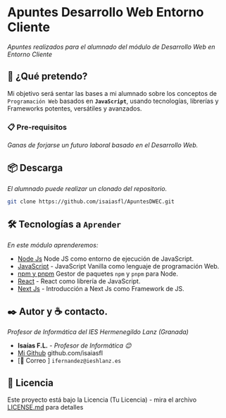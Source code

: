 # Apuntes Desarrollo Web Entorno Cliente

_Apuntes realizados para el alumnado del módulo de Desarrollo Web en Entorno Cliente_

## 🚀 ¿Qué pretendo?

Mi objetivo será sentar las bases a mi alumnado sobre los conceptos de `Programación Web` basados en **`JavaScript`**, usando tecnologías, librerías y Frameworks potentes, versátiles y avanzados.

### 📋 Pre-requisitos

_Ganas de forjarse un futuro laboral basado en el Desarrollo Web._

## 📦 Descarga

_El alumnado puede realizar un clonado del repositorio._

```bash
git clone https://github.com/isaiasfl/ApuntesDWEC.git
```

## 🛠️ Tecnologías a `Aprender`

_En este módulo aprenderemos:_

- [Node Js](https://nodejs.org/es) Node JS como entorno de ejecución de JavaScript.
- [JavaScript](https://developer.mozilla.org/es/docs/Web/JavaScript) - JavaScript Vanilla como lenguaje de programación Web.
- [npm y pnpm](https://www.npmjs.com/) Gestor de paquetes `npm` y `pnpm` para Node.
- [React](https://es.react.dev/) - React como librería de JavaScript.
- [Next Js](https://nextjs.org/) - Introducción a Next Js como Framework de JS.

## ✒️ Autor y ☕ contacto.

_Profesor de Informática del IES Hermenegildo Lanz (Granada)_

- **Isaías F.L.** - _Profesor de Informática 😊_
- [Mi Github](https://github.com/isaiasfl) github.com/isaiasfl
- [📧 Correo ] `ifernandez@ieshlanz.es`

## 📄 Licencia

Este proyecto está bajo la Licencia (Tu Licencia) - mira el archivo [LICENSE.md](LICENSE.md) para detalles
